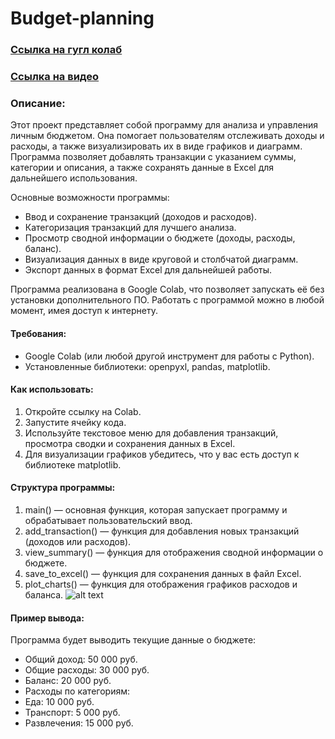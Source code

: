 # Budget-planning

### [Ссылка на гугл колаб](https://colab.research.google.com/drive/1tT4PD1GnIyAwUwrsj9OE5w16l8eckE-w?usp=sharing "Данный блокнот содержит весь код программы с комментариями автора")

### [Ссылка на видео](https://colab.research.google.com/drive/1tT4PD1GnIyAwUwrsj9OE5w16l8eckE-w?usp=sharing "Видео с презентацией проекта")

### Описание:

Этот проект представляет собой программу для анализа и управления личным бюджетом. Она помогает пользователям отслеживать доходы и расходы, а также визуализировать их в виде графиков и диаграмм. Программа позволяет добавлять транзакции с указанием суммы, категории и описания, а также сохранять данные в Excel для дальнейшего использования.

Основные возможности программы:
- Ввод и сохранение транзакций (доходов и расходов).
- Категоризация транзакций для лучшего анализа.
- Просмотр сводной информации о бюджете (доходы, расходы, баланс).
- Визуализация данных в виде круговой и столбчатой диаграмм.
- Экспорт данных в формат Excel для дальнейшей работы.

Программа реализована в Google Colab, что позволяет запускать её без установки дополнительного ПО. Работать с программой можно в любой момент, имея доступ к интернету.

#### Требования:
- Google Colab (или любой другой инструмент для работы с Python).
- Установленные библиотеки: openpyxl, pandas, matplotlib.

#### Как использовать:
 1. Откройте ссылку на Colab.
 2. Запустите ячейку кода.
 3. Используйте текстовое меню для добавления транзакций, просмотра сводки и сохранения данных в Excel.
 4. Для визуализации графиков убедитесь, что у вас есть доступ к библиотеке matplotlib.

#### Структура программы:
 1. main() — основная функция, которая запускает программу и обрабатывает пользовательский ввод.
 2. add_transaction() — функция для добавления новых транзакций (доходов или расходов).
 3. view_summary() — функция для отображения сводной информации о бюджете.
 4. save_to_excel() — функция для сохранения данных в файл Excel.
 5. plot_charts() — функция для отображения графиков расходов и баланса.
![alt text]()

#### Пример вывода:

Программа будет выводить текущие данные о бюджете:
- Общий доход: 50 000 руб.
- Общие расходы: 30 000 руб.
- Баланс: 20 000 руб.
- Расходы по категориям:
- Еда: 10 000 руб.
- Транспорт: 5 000 руб.
- Развлечения: 15 000 руб.
